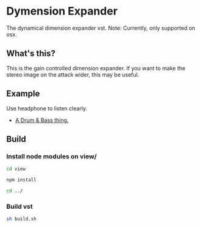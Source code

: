 # Dymension Expander
The dynamical dimension expander vst. Note: Currently, only supported on osx.

## What's this?
This is the gain controlled dimension expander. If you want to make the stereo image on the attack wider, this may be useful.

## Example
Use headphone to listen clearly.

* [A Drum & Bass thing.](example/dnb_loop.wav)

## Build

### Install node modules on view/
```bash
cd view
```
```bash
npm install
```
```bash
cd ../
```
### Build vst
```bash
sh build.sh
```
